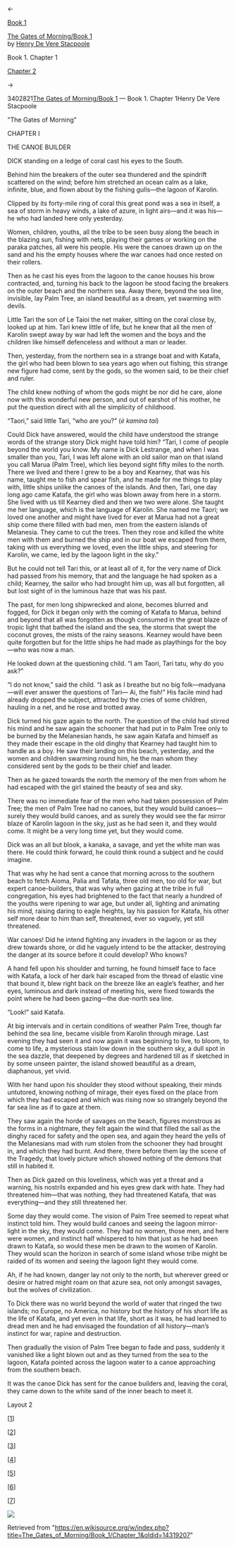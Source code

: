 ←

[Book 1](/wiki/The_Gates_of_Morning/Book_1 "The Gates of Morning/Book 1")

[The Gates of Morning/Book 1](/wiki/The_Gates_of_Morning/Book_1 "The Gates of Morning/Book 1")  
by [Henry De Vere Stacpoole](/wiki/Author:Henry_De_Vere_Stacpoole "Author:Henry De Vere Stacpoole")

Book 1. Chapter 1

[Chapter 2](/wiki/The_Gates_of_Morning/Book_1/Chapter_2 "The Gates of Morning/Book 1/Chapter 2")

→

3402821[The Gates of Morning/Book 1](/wiki/The_Gates_of_Morning/Book_1 "The Gates of Morning/Book 1") — Book 1. Chapter 1Henry De Vere Stacpoole

"The Gates of Morning"

CHAPTER I

THE CANOE BUILDER

DICK standing on a ledge of coral cast his eyes to the South.

Behind him the breakers of the outer sea thundered and the spindrift scattered on the wind; before him stretched an ocean calm as a lake, infinite, blue, and flown about by the fishing gulls—the lagoon of Karolin.

Clipped by its forty-mile ring of coral this great pond was a sea in itself, a sea of storm in heavy winds, a lake of azure, in light airs—and it was his—he who had landed here only yesterday.

Women, children, youths, all the tribe to be seen busy along the beach in the blazing sun, fishing with nets, playing their games or working on the paraka patches, all were his people. His were the canoes drawn up on the sand and his the empty houses where the war canoes had once rested on their rollers.

Then as he cast his eyes from the lagoon to the canoe houses his brow contracted, and, turning his back to the lagoon he stood facing the breakers on the outer beach and the northern sea. Away there, beyond the sea line, invisible, lay Palm Tree, an island beautiful as a dream, yet swarming with devils.

Little Tari the son of Le Taioi the net maker, sitting on the coral close by, looked up at him. Tari knew little of life, but he knew that all the men of Karolin swept away by war had left the women and the boys and the children like himself defenceless and without a man or leader.

Then, yesterday, from the northern sea in a strange boat and with Katafa, the girl who had been blown to sea years ago when out fishing, this strange new figure had come, sent by the gods, so the women said, to be their chief and ruler.

The child knew nothing of whom the gods might be nor did he care, alone now with this wonderful new person, and out of earshot of his mother, he put the question direct with all the simplicity of childhood.

“Taori,” said little Tari, “who are you?” (*é kamina tai*)

Could Dick have answered, would the child have understood the strange words of the strange story Dick might have told him? “Tari, I come of people beyond the world you know. My name is Dick Lestrange, and when I was smaller than you, Tari, I was left alone with an old sailor man on that island you call Marua (Palm Tree), which lies beyond sight fifty miles to the north. There we lived and there I grew to be a boy and Kearney, that was his name, taught me to fish and spear fish, and he made for me things to play with, little ships unlike the canoes of the islands. And then, Tari, one day long ago came Katafa, the girl who was blown away from here in a storm. She lived with us till Kearney died and then we two were alone. She taught me her language, which is the language of Karolin. She named me Taori; we loved one another and might have lived for ever at Marua had not a great ship come there filled with bad men, men from the eastern islands of Melanesia. They came to cut the trees. Then they rose and killed the white men with them and burned the ship and in our boat we escaped from them, taking with us everything we loved, even the little ships, and steering for Karolin, we came, led by the lagoon light in the sky."

But he could not tell Tari this, or at least all of it, for the very name of Dick had passed from his memory, that and the language he had spoken as a child; Kearney, the sailor who had brought him up, was all but forgotten, all but lost sight of in the luminous haze that was his past.

The past, for men long shipwrecked and alone, becomes blurred and fogged, for Dick it began only with the coming of Katafa to Marua, behind and beyond that all was forgotten as though consumed in the great blaze of tropic light that bathed the island and the sea, the storms that swept the coconut groves, the mists of the rainy seasons. Kearney would have been quite forgotten but for the little ships he had made as playthings for the boy—who was now a man.

He looked down at the questioning child. “I am Taori, Tari tatu, why do you ask?”

“I do not know,” said the child. “I ask as I breathe but no big folk—madyana—will ever answer the questions of Tari— Ai, the fish!” His facile mind had already dropped the subject, attracted by the cries of some children, hauling in a net, and he rose and trotted away.

Dick turned his gaze again to the north. The question of the child had stirred his mind and he saw again the schooner that had put in to Palm Tree only to be burned by the Melanesian hands, he saw again Katafa and himself as they made their escape in the old dinghy that Kearney had taught him to handle as a boy. He saw their landing on this beach, yesterday, and the women and children swarming round him, he the man whom they considered sent by the gods to be their chief and leader.

Then as he gazed towards the north the memory of the men from whom he had escaped with the girl stained the beauty of sea and sky.

There was no immediate fear of the men who had taken possession of Palm Tree; the men of Palm Tree had no canoes, but they would build canoes—surely they would build canoes, and as surely they would see the far mirror blaze of Karolin lagoon in the sky, just as he had seen it, and they would come. It might be a very long time yet, but they would come.

Dick was an all but blook, a kanaka, a savage, and yet the white man was there. He could think forward, he could think round a subject and he could imagine.

That was why he had sent a canoe that morning across to the southern beach to fetch Aioma, Palia and Tafata, three old men, too old for war, but expert canoe-builders, that was why when gazing at the tribe in full congregation, his eyes had brightened to the fact that nearly a hundred of the youths were ripening to war age, but under all, lighting and animating his mind, raising daring to eagle heights, lay his passion for Katafa, his other self more dear to him than self, threatened, ever so vaguely, yet still threatened.

War canoes! Did he intend fighting any invaders in the lagoon or as they drew towards shore, or did he vaguely intend to be the attacker, destroying the danger at its source before it could develop? Who knows?

A hand fell upon his shoulder and turning, he found himself face to face with Katafa, a lock of her dark hair escaped from the thread of elastic vine that bound it, blew right back on the breeze like an eagle’s feather, and her eyes, luminous and dark instead of meeting his, were fixed towards the point where he had been gazing—the due-north sea line.

“Look!” said Katafa.

At big intervals and in certain conditions of weather Palm Tree, though far behind the sea line, became visible from Karolin through mirage. Last evening they had seen it and now again it was beginning to live, to bloom, to come to life, a mysterious stain low down in the southern sky, a dull spot in the sea dazzle, that deepened by degrees and hardened till as if sketched in by some unseen painter, the island showed beautiful as a dream, diaphanous, yet vivid.

With her hand upon his shoulder they stood without speaking, their minds untutored, knowing nothing of mirage, their eyes fixed on the place from which they had escaped and which was rising now so strangely beyond the far sea line as if to gaze at them.

They saw again the horde of savages on the beach, figures monstrous as the forms in a nightmare, they felt again the wind that filled the sail as the dinghy raced for safety and the open sea, and again they heard the yells of the Melanesians mad with rum stolen from the schooner they had brought in, and which they had burnt. And there, there before them lay the scene of the Tragedy, that lovely picture which showed nothing of the demons that still in habited it.

Then as Dick gazed on this loveliness, which was yet a threat and a warning, his nostrils expanded and his eyes grew dark with hate. They had threatened him—that was nothing, they had threatened Katafa, that was everything—and they still threatened her.

Some day they would come. The vision of Palm Tree seemed to repeat what instinct told him. They would build canoes and seeing the lagoon mirror-light in the sky, they would come. They had no women, those men, and here were women, and instinct half whispered to him that just as he had been drawn to Katafa, so would these men be drawn to the women of Karolin. They would scan the horizon in search of some island whose tribe might be raided of its women and seeing the lagoon light they would come.

Ah, if he had known, danger lay not only to the north, but wherever greed or desire or hatred might roam on that azure sea, not only amongst savages, but the wolves of civilization.

To Dick there was no world beyond the world of water that ringed the two islands; no Europe, no America, no history but the history of his short life as the life of Katafa, and yet even in that life, short as it was, he had learned to dread men and he had envisaged the foundation of all history—man’s instinct for war, rapine and destruction.

Then gradually the vision of Palm Tree began to fade and pass, suddenly it vanished like a light blown out and as they turned from the sea to the lagoon, Katafa pointed across the lagoon water to a canoe approaching from the southern beach.

It was the canoe Dick has sent for the canoe builders and, leaving the coral, they came down to the white sand of the inner beach to meet it.

Layout 2

[[1](/wiki/Page%3AThe_Gates_of_Morning_-_Henry_De_Vere_Stacpoole.pdf/11 "Page:The_Gates_of_Morning_-_Henry_De_Vere_Stacpoole.pdf/11")]

[[2](/wiki/Page%3AThe_Gates_of_Morning_-_Henry_De_Vere_Stacpoole.pdf/12 "Page:The_Gates_of_Morning_-_Henry_De_Vere_Stacpoole.pdf/12")]

[[3](/wiki/Page%3AThe_Gates_of_Morning_-_Henry_De_Vere_Stacpoole.pdf/13 "Page:The_Gates_of_Morning_-_Henry_De_Vere_Stacpoole.pdf/13")]

[[4](/wiki/Page%3AThe_Gates_of_Morning_-_Henry_De_Vere_Stacpoole.pdf/14 "Page:The_Gates_of_Morning_-_Henry_De_Vere_Stacpoole.pdf/14")]

[[5](/wiki/Page%3AThe_Gates_of_Morning_-_Henry_De_Vere_Stacpoole.pdf/15 "Page:The_Gates_of_Morning_-_Henry_De_Vere_Stacpoole.pdf/15")]

[[6](/wiki/Page%3AThe_Gates_of_Morning_-_Henry_De_Vere_Stacpoole.pdf/16 "Page:The_Gates_of_Morning_-_Henry_De_Vere_Stacpoole.pdf/16")]

[[7](/wiki/Page%3AThe_Gates_of_Morning_-_Henry_De_Vere_Stacpoole.pdf/17 "Page:The_Gates_of_Morning_-_Henry_De_Vere_Stacpoole.pdf/17")]

![](https://en.wikisource.org/wiki/Special:CentralAutoLogin/start?type=1x1&usesul3=1)

Retrieved from "<https://en.wikisource.org/w/index.php?title=The_Gates_of_Morning/Book_1/Chapter_1&oldid=14319207>"